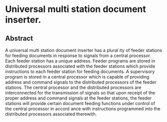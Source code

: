 # Universal multi station document inserter.

## Abstract
A universal multi station document inserter has a plural ity of feeder stations for feeding documents in response to signals from a central processor. Each feeder station has a unique address. Feeder programs are stored in distributed processors associated with the feeder stations which provide instructions to each feeder station for feeding documents. A supervisory program is stored in a central processor which is capable of providing address and command signals to the distributed processors of the feeder stations. The central processor and the distributed processors are interconnected for the transmission of signals so that upon receipt of the proper address and command signals at the feeder stations, the feeder stations will provide certain document feeding functions under control of the central processor in accord ance with instructions programmed into the distributed processors associated therewith.
